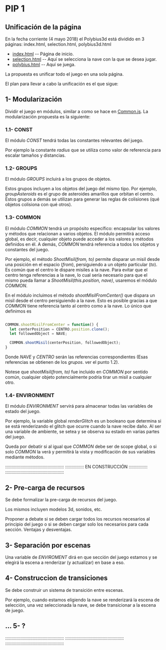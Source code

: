 # PIP 1

## Unificación de la página

En la fecha corriente (4 mayo 2018) el Polybius3d está dividido en 3 páginas: index.html, selection.html, polybius3d.html

* [index.html](https://github.com/ivoelbert/polybius3d/blob/master/index.html) -- Página de inicio.
* [selection.html](https://github.com/ivoelbert/polybius3d/blob/master/selection.html) -- Aquí se selecciona la nave con la que se desea jugar.
* [polybius.html](https://github.com/ivoelbert/polybius3d/blob/master/polybius.html) -- Aquí se juega.

La propuesta es unificar todo el juego en una sola página.

El plan para llevar a cabo la unificación es el que sigue:

## 1- Modularización

Dividir el juego en módulos, similar a como se hace en [Common.js](https://github.com/ivoelbert/polybius3d/blob/master/js/Common.js). La modularización propuesta es la siguiente:

### 1.1- CONST

El módulo *CONST* tendrá todas las constantes relevantes del juego.

Por ejemplo la constante *radius* que se utiliza como valor de referencia para escalar tamaños y distancias.

### 1.2- GROUPS

El módulo *GROUPS* incluirá a los grupos de objetos.

Estos grupos incluyen a los objetos del juego del mismo tipo. Por ejemplo, *groupAsteroids* es el grupo de asteroides amarillos que orbitan el centro.
Estos grupos a demás se utilizan para generar las reglas de colisiones (qué objetos colisiona con qué otros).

### 1.3- COMMON

El módulo *COMMON* tendrá un propósito específico: encapsular los valores y métodos que relacionan a varios objetos. El módulo permitirá acceso global, es decir, cualquier objeto puede acceder a los valores y métodos definidos en él. A demás, *COMMON* tendrá referencia a todos los objetos y constantes del juego.

Por ejemplo, el método *ShootMisil(from, to)* permite disparar un misil desde una posición en el espacio (*from*), persiguiendo a un objeto particular (*to*). Es común que el centro le dispare misiles a la nave. Para evitar que el centro tenga referencias a la nave, lo cual sería necesario para que el mismo pueda llamar a *ShootMisil(this.position, nave)*, usaremos el módulo *COMMON*.

En el módulo incluimos el método *shootMisilFromCenter()* que dispara un misil desde el centro persiguiendo a la nave. Esto es posible gracias a que *COMMON* tiene referencia tanto al centro como a la nave. Lo único que definimos es

```javascript

COMMON.shootMisilFromCenter = function() {
  let centerPosition = CENTRO.position.clone();
  let followedObject = NAVE;

  COMMON.shootMisil(centerPosition, followedObject);
}

```

Donde *NAVE* y *CENTRO* serán las referencias correspondientes (Esas referencias se obtienen de los *grupos*. ver el punto 1.2).

Notese que *shootMisil(from, to)* fue incluido en *COMMON* por sentido común, cualquier objeto potencialmente podría tirar un misil a cualquier otro.

### 1.4- ENVIRONMENT

El módulo *ENVIRONMENT* servirá para almacenar todas las variables de estado del juego.

Por ejemplo, la variable global *renderGlitch* es un booleano que determina si se está renderizando el glitch que ocurre cuando la nave recibe daño. Al ser una variable de ambiente, se setea y se observa su estado en varias partes del juego.

Queda por debatir si al igual que *COMMON* debe ser de scope global, o si solo *COMMON* la verá y permitirá la vista y modificación de sus variables mediante métodos.


:::::::::::::::::::::::::::::::::::::::::::::::
::::::::::::::: EN CONSTRUCCIÓN :::::::::::::::
:::::::::::::::::::::::::::::::::::::::::::::::

## 2- Pre-carga de recursos

Se debe formalizar la pre-carga de recursos del juego.

Los mismos incluyen modelos 3d, sonidos, etc.

Proponer a debate si se deben cargar todos los recursos necesarios al principio del juego o si se deben cargar solo los necesarios para cada sección. Ventajas y desventajas.

## 3- Separación por escenas

Una variable de *ENVIROMENT* dirá en que sección del juego estamos y se elegirá la escena a renderizar (y actualizar) en base a eso.

## 4- Construccion de transiciones

Se debe construir un sistema de transición entre escenas.

Por ejemplo, cuando estamos eligiendo la nave se renderizará la escena de selección, una vez seleccionada la nave, se debe transicionar a la escena de juego.

## ... 5- ?

:::::::::::::::::::::::::::::::::::::::::::::::
:::::::::::::::::::::::::::::::::::::::::::::::
:::::::::::::::::::::::::::::::::::::::::::::::
